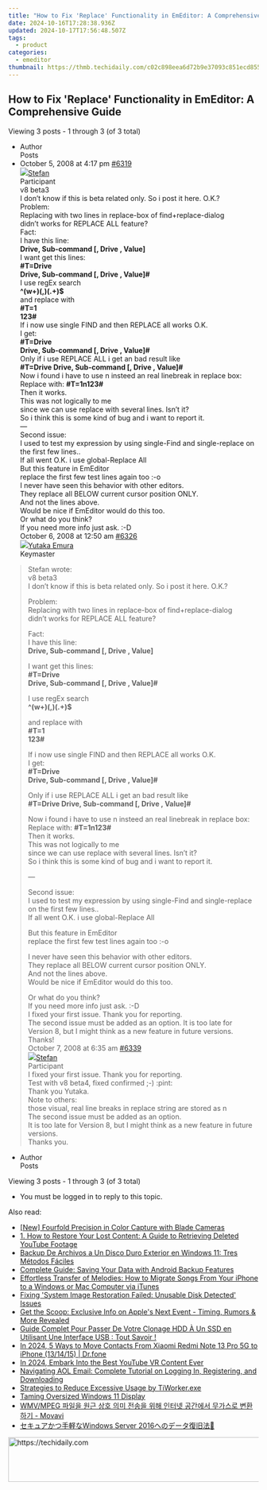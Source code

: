 ```yaml
---
title: "How to Fix 'Replace' Functionality in EmEditor: A Comprehensive Guide"
date: 2024-10-16T17:28:38.936Z
updated: 2024-10-17T17:56:48.507Z
tags:
  - product
categories:
  - emeditor
thumbnail: https://thmb.techidaily.com/c02c898eea6d72b9e37093c851ecd855aff6005dd63a0876b47973f172914924.jpg
---
```


## How to Fix 'Replace' Functionality in EmEditor: A Comprehensive Guide

Viewing 3 posts - 1 through 3 (of 3 total)

* Author  
Posts
* October 5, 2008 at 4:17 pm [#6319](https://tools.techidaily.com/emeditor/products/)  
[![](https://secure.gravatar.com/avatar/f29c043a3cc5c5dac8db4e62939893e9?s=80&d=identicon&r=g)Stefan](https://www.emeditor.com/forums/users/Stefan/ "View Stefan's profile")  
Participant  
v8 beta3  
 I don’t know if this is beta related only. So i post it here. O.K.?  
 Problem:  
 Replacing with two lines in replace-box of find+replace-dialog  
 didn’t works for REPLACE ALL feature?  
 Fact:  
 I have this line:  
**Drive, Sub-command \[, Drive , Value\]**  
 I want get this lines:  
**#T=Drive**  
 **Drive, Sub-command \[, Drive , Value\]#**  
 I use regEx search  
**^(w+)(,)(.+)$**  
 and replace with  
**#T=1**  
 **123#**  
 If i now use single FIND and then REPLACE all works O.K.  
 I get:  
**#T=Drive**  
 **Drive, Sub-command \[, Drive , Value\]#**  
 Only if i use REPLACE ALL i get an bad result like  
**#T=Drive Drive, Sub-command \[, Drive , Value\]#**  
 Now i found i have to use n insteed an real linebreak in replace box:  
 Replace with: **#T=1n123#**  
 Then it works.  
 This was not logically to me  
 since we can use replace with several lines. Isn’t it?  
 So i think this is some kind of bug and i want to report it.  
 —  
 Second issue:  
 I used to test my expression by using single-Find and single-replace on the first few lines..  
 If all went O.K. i use global-Replace All  
 But this feature in EmEditor  
 replace the first few test lines again too :-o  
 I never have seen this behavior with other editors.  
 They replace all BELOW current cursor position ONLY.  
 And not the lines above.  
 Would be nice if EmEditor would do this too.  
 Or what do you think?  
 If you need more info just ask. :-D  
October 6, 2008 at 12:50 am [#6326](https://tools.techidaily.com/emeditor/products/)  
[![](https://secure.gravatar.com/avatar/a0a6377144ed3636f985d87303f65ed2?s=80&d=identicon&r=g)Yutaka Emura](https://www.emeditor.com/forums/users/yemura/ "View Yutaka Emura's profile")  
Keymaster  
> Stefan wrote:  
> v8 beta3  
> I don’t know if this is beta related only. So i post it here. O.K.?  
>  
> Problem:  
> Replacing with two lines in replace-box of find+replace-dialog  
> didn’t works for REPLACE ALL feature?  
>  
> Fact:  
> I have this line:  
> **Drive, Sub-command \[, Drive , Value\]**  
>  
> I want get this lines:  
> **#T=Drive**  
> **Drive, Sub-command \[, Drive , Value\]#**  
>  
> I use regEx search  
> **^(w+)(,)(.+)$**  
>  
> and replace with  
> **#T=1**  
> **123#**  
>  
> If i now use single FIND and then REPLACE all works O.K.  
> I get:  
> **#T=Drive**  
> **Drive, Sub-command \[, Drive , Value\]#**  
>  
> Only if i use REPLACE ALL i get an bad result like  
> **#T=Drive Drive, Sub-command \[, Drive , Value\]#**  
>  
> Now i found i have to use n insteed an real linebreak in replace box:  
> Replace with: **#T=1n123#**  
> Then it works.  
> This was not logically to me  
> since we can use replace with several lines. Isn’t it?  
> So i think this is some kind of bug and i want to report it.  
>  
> —  
>  
> Second issue:  
> I used to test my expression by using single-Find and single-replace on the first few lines..  
> If all went O.K. i use global-Replace All  
>  
> But this feature in EmEditor  
> replace the first few test lines again too :-o  
>  
> I never have seen this behavior with other editors.  
> They replace all BELOW current cursor position ONLY.  
> And not the lines above.  
> Would be nice if EmEditor would do this too.  
>  
> Or what do you think?  
> If you need more info just ask. :-D  
 I fixed your first issue. Thank you for reporting.  
 The second issue must be added as an option. It is too late for Version 8, but I might think as a new feature in future versions. Thanks!  
October 7, 2008 at 6:35 am [#6339](https://tools.techidaily.com/emeditor/products/)  
[![](https://secure.gravatar.com/avatar/f29c043a3cc5c5dac8db4e62939893e9?s=80&d=identicon&r=g)Stefan](https://www.emeditor.com/forums/users/Stefan/ "View Stefan's profile")  
Participant  
> I fixed your first issue. Thank you for reporting.  
 Test with v8 beta4, fixed confirmed ;-) :pint:  
 Thank you Yutaka.  
 Note to others:  
 those visual, real line breaks in replace string are stored as n  
> The second issue must be added as an option.  
> It is too late for Version 8, but I might think as a new feature in future versions.  
 Thanks you.
* Author  
Posts

Viewing 3 posts - 1 through 3 (of 3 total)

* You must be logged in to reply to this topic.

<ins class="adsbygoogle"
     style="display:block"
     data-ad-format="autorelaxed"
     data-ad-client="ca-pub-7571918770474297"
     data-ad-slot="1223367746"></ins>

<ins class="adsbygoogle"
     style="display:block"
     data-ad-client="ca-pub-7571918770474297"
     data-ad-slot="8358498916"
     data-ad-format="auto"
     data-full-width-responsive="true"></ins>

<span class="atpl-alsoreadstyle">Also read:</span>
<div><ul>
<li><a href="https://fox-direct.techidaily.com/new-fourfold-precision-in-color-capture-with-blade-cameras/"><u>[New] Fourfold Precision in Color Capture with Blade Cameras</u></a></li>
<li><a href="https://win-latest.techidaily.com/1-how-to-restore-your-lost-content-a-guide-to-retrieving-deleted-youtube-footage/"><u>1. How to Restore Your Lost Content: A Guide to Retrieving Deleted YouTube Footage</u></a></li>
<li><a href="https://win-latest.techidaily.com/backup-de-archivos-a-un-disco-duro-exterior-en-windows-11-tres-metodos-faciles/"><u>Backup De Archivos a Un Disco Duro Exterior en Windows 11: Tres Métodos Fáciles</u></a></li>
<li><a href="https://os-tips.techidaily.com/complete-guide-saving-your-data-with-android-backup-features/"><u>Complete Guide: Saving Your Data with Android Backup Features</u></a></li>
<li><a href="https://win-latest.techidaily.com/effortless-transfer-of-melodies-how-to-migrate-songs-from-your-iphone-to-a-windows-or-mac-computer-via-itunes/"><u>Effortless Transfer of Melodies: How to Migrate Songs From Your iPhone to a Windows or Mac Computer via iTunes</u></a></li>
<li><a href="https://win-latest.techidaily.com/fixing-system-image-restoration-failed-unusable-disk-detected-issues/"><u>Fixing 'System Image Restoration Failed: Unusable Disk Detected' Issues</u></a></li>
<li><a href="https://technical-tips.techidaily.com/get-the-scoop-exclusive-info-on-apples-next-event-timing-rumors-and-more-revealed/"><u>Get the Scoop: Exclusive Info on Apple's Next Event - Timing, Rumors & More Revealed</u></a></li>
<li><a href="https://win-latest.techidaily.com/guide-complet-pour-passer-de-votre-clonage-hdd-a-un-ssd-en-utilisant-une-interface-usb-tout-savoir/"><u>Guide Complet Pour Passer De Votre Clonage HDD À Un SSD en Utilisant Une Interface USB : Tout Savoir !</u></a></li>
<li><a href="https://android-transfer.techidaily.com/in-2024-5-ways-to-move-contacts-from-xiaomi-redmi-note-13-pro-5g-to-iphone-131415-drfone-by-drfone-transfer-from-android-transfer-from-android/"><u>In 2024, 5 Ways to Move Contacts From Xiaomi Redmi Note 13 Pro 5G to iPhone (13/14/15) | Dr.fone</u></a></li>
<li><a href="https://youtube-zero.techidaily.com/24-embark-into-the-best-youtube-vr-content-ever/"><u>In 2024, Embark Into the Best YouTube VR Content Ever</u></a></li>
<li><a href="https://win-latest.techidaily.com/navigating-aol-email-complete-tutorial-on-logging-in-registering-and-downloading/"><u>Navigating AOL Email: Complete Tutorial on Logging In, Registering, and Downloading</u></a></li>
<li><a href="https://win11.techidaily.com/strategies-to-reduce-excessive-usage-by-tiworkerexe/"><u>Strategies to Reduce Excessive Usage by TiWorker.exe</u></a></li>
<li><a href="https://graphic-issues.techidaily.com/taming-oversized-windows-11-display/"><u>Taming Oversized Windows 11 Display</u></a></li>
<li><a href="https://some-guidance.techidaily.com/wmvmpeg-movavi/"><u>WMV/MPEG 파일을 원근 상호 의미 전송을 위해 인터넷 공간에서 무가스로 변환하기 - Movavi</u></a></li>
<li><a href="https://win-latest.techidaily.com/1728466234816-windows-server-2016/"><u>セキュアかつ手軽なWindows Server 2016へのデータ復旧法🔄</u></a></li>
</ul></div>

<!-- affiliate ads begin -->
<a href="https://versadesk.pxf.io/c/5597632/1815679/21290" target="_top" id="1815679">
  <img src="//a.impactradius-go.com/display-ad/21290-1815679" border="0" alt="https://techidaily.com" width="728" height="90"/>
</a>
<img height="0" width="0" src="https://versadesk.pxf.io/i/5597632/1815679/21290" style="position:absolute;visibility:hidden;" border="0" />
<!-- affiliate ads end -->

